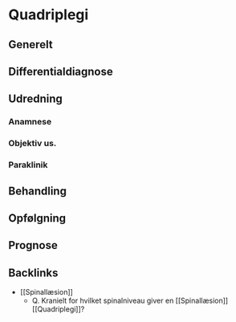 # Quadriplegi
## Generelt


## Differentialdiagnose


## Udredning
### Anamnese

### Objektiv us.

### Paraklinik

## Behandling


## Opfølgning


## Prognose
 

## Backlinks
* [[Spinallæsion]]
	* Q. Kranielt for hvilket spinalniveau giver en [[Spinallæsion]] [[Quadriplegi]]?

<!-- #anki/tag/med/Orto #anki/deck/Medicine #anki/tag/med/Neurology -->

<!-- {BearID:B424074E-F21A-4CD0-BABC-565CFAADD12F-16437-00004C77D88AC1ED} -->
